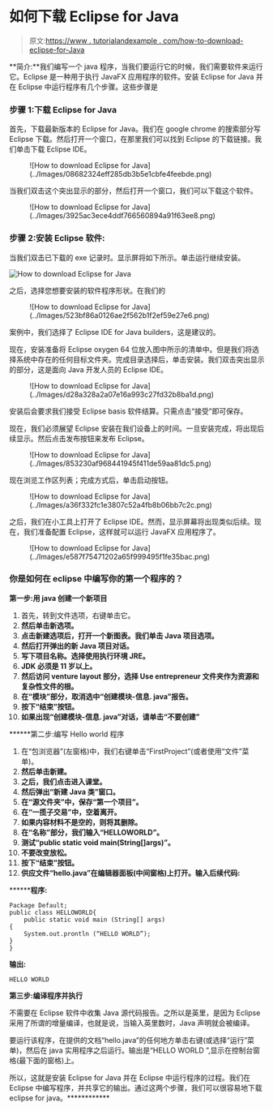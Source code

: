 # 如何下载 Eclipse for Java

> 原文:[https://www . tutorialandexample . com/how-to-download-eclipse-for-Java](https://www.tutorialandexample.com/how-to-download-eclipse-for-java)

**简介:**我们编写一个 java 程序，当我们要运行它的时候，我们需要软件来运行它。Eclipse 是一种用于执行 JavaFX 应用程序的软件。安装 Eclipse for Java 并在 Eclipse 中运行程序有几个步骤。这些步骤是

### 步骤 1:下载 Eclipse for Java

首先，下载最新版本的 Eclipse for Java。我们在 google chrome 的搜索部分写 Eclipse 下载。然后打开一个窗口，在那里我们可以找到 Eclipse 的下载链接。我们单击下载 Eclipse IDE。

<figure class="wp-block-image">![How to download Eclipse for Java](../Images/08682324eff285db3b5e1cbfe4feebde.png)</figure>

当我们双击这个突出显示的部分，然后打开一个窗口，我们可以下载这个软件。

<figure class="wp-block-image">![How to download Eclipse for Java](../Images/3925ac3ece4ddf766560894a91f63ee8.png)</figure>

### 步骤 2:安装 Eclipse 软件:

当我们双击已下载的 exe 记录时。显示屏将如下所示。单击运行继续安装。

![How to download Eclipse for Java](../Images/6e327129d3ff48cef504453eaddea46c.png)  

之后，选择您想要安装的软件程序形状。在我们的

<figure class="wp-block-image">![How to download Eclipse for Java](../Images/523bf86a0126ae2f562b1f2ef59e27e6.png)</figure>

案例中，我们选择了 Eclipse IDE for Java builders，这是建议的。

现在，安装准备将 Eclipse oxygen 64 位放入图中所示的清单中。但是我们将选择系统中存在的任何目标文件夹。完成目录选择后，单击安装。我们双击突出显示的部分，这是面向 Java 开发人员的 Eclipse IDE。

<figure class="wp-block-image">![How to download Eclipse for Java](../Images/d28a328a2a07e16a993c27fd32b8ba1d.png)</figure>

安装后会要求我们接受 Eclipse basis 软件结算。只需点击“接受”即可保存。

现在，我们必须展望 Eclipse 安装在我们设备上的时间。一旦安装完成，将出现后续显示。然后点击发布按钮来发布 Eclipse。

<figure class="wp-block-image">![How to download Eclipse for Java](../Images/853230af968441945f411de59aa81dc5.png)</figure>

现在浏览工作区列表；完成方式后，单击启动按钮。

<figure class="wp-block-image">![How to download Eclipse for Java](../Images/a36f332fc1e3807c52a4fb8b06bb7c2c.png)</figure>

之后，我们在小工具上打开了 Eclipse IDE。然而，显示屏幕将出现类似后续。现在，我们准备配置 Eclipse，这样就可以运行 JavaFX 应用程序了。

<figure class="wp-block-image">![How to download Eclipse for Java](../Images/e587f75471202a65f999495f1fe35bac.png)</figure>

### 你是如何在 eclipse 中编写你的第一个程序的？

**第一步:用 java 创建一个新项目**

1.  首先，转到文件选项，右键单击它。
2.  **然后单击新选项。**
3.  ****点击新建选项后，打开一个新图表。我们单击 Java 项目选项。****
4.  ******然后打开弹出的新 Java 项目对话。******
5.  ******写下项目名称。选择使用执行环境 JRE。******
6.  ******JDK 必须是 11 岁以上。******
7.  ******然后访问 venture layout 部分，选择 Use entrepreneur 文件夹作为资源和复杂性文件的根。******
8.  ******在“模块”部分，取消选中“创建模块-信息. java”报告。******
9.  ******按下“结束”按钮。******
10.  ******如果出现“创建模块-信息. java”对话，请单击“不要创建”******

 ******第二步:编写 Hello world 程序

1.  在“包浏览器”(左窗格)中，我们右键单击“FirstProject”(或者使用“文件”菜单)。
2.  **然后单击新建。**
3.  ****之后，我们点击进入课堂。****
4.  ******然后弹出“新建 Java 类”窗口。******
5.  ******在“源文件夹”中，保存“第一个项目”。******
6.  ******在“一揽子交易”中，空着离开。******
7.  ******如果内容材料不是空的，则将其删除。******
8.  ******在“名称”部分，我们输入“HELLOWORLD”。******
9.  ******测试“public static void main(String[]args)”。******
10.  ******不要改变放松。******
11.  ******按下“结束”按钮。******
12.  ******供应文件“hello.java”在编辑器面板(中间窗格)上打开。输入后续代码:******

 ********程序:**

```
Package Default;
public class HELLOWORLD{
	public static void main (String[] args)
{
	System.out.prontln (“HELLO WORLD”);
}
} 
```

**输出:**

```
HELLO WORLD
```

**第三步:编译程序并执行**

不需要在 Eclipse 软件中收集 Java 源代码报告。之所以是英里，是因为 Eclipse 采用了所谓的增量编译，也就是说，当输入英里数时，Java 声明就会被编译。

要运行该程序，在提供的文档“hello.java”的任何地方单击右键(或选择“运行”菜单)，然后在 java 实用程序之后运行。输出是“HELLO WORLD ”,显示在控制台窗格(最下面的窗格)上。

所以，这就是安装 Eclipse for Java 并在 Eclipse 中运行程序的过程。我们在 Eclipse 中编写程序，并共享它的输出。通过这两个步骤，我们可以很容易地下载 eclipse for java。************